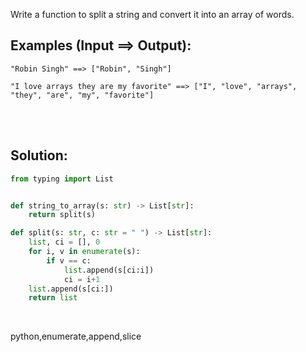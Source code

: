 Write a function to split a string and convert it into an array of words.

## Examples (Input ==> Output):

```
"Robin Singh" ==> ["Robin", "Singh"]

"I love arrays they are my favorite" ==> ["I", "love", "arrays", "they", "are", "my", "favorite"]
```

<br><br>

## Solution:

```py
from typing import List


def string_to_array(s: str) -> List[str]:
    return split(s)

def split(s: str, c: str = " ") -> List[str]:
    list, ci = [], 0
    for i, v in enumerate(s):
        if v == c:
            list.append(s[ci:i])
            ci = i+1
    list.append(s[ci:])
    return list
```

<br>

<tag>python,enumerate,append,slice<tag>